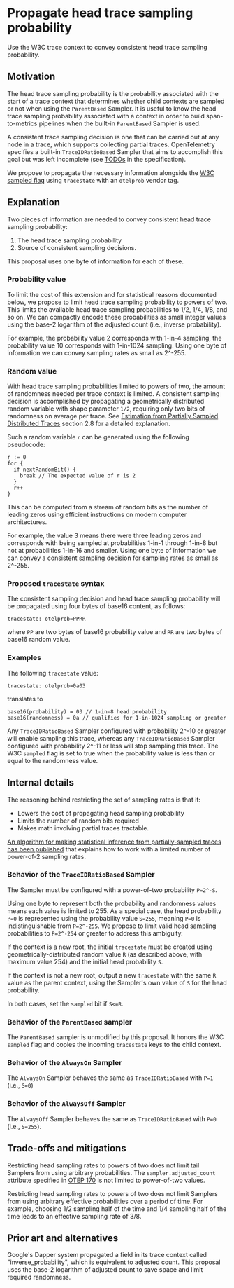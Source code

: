 # Propagate head trace sampling probability

Use the W3C trace context to convey consistent head trace sampling probability.

## Motivation

The head trace sampling probability is the probability associated with
the start of a trace context that determines whether child contexts
are sampled or not when using the `ParentBased` Sampler.  It is useful
to know the head trace sampling probability associated with a context
in order to build span-to-metrics pipelines when the built-in
`ParentBased` Sampler is used.

A consistent trace sampling decision is one that can be carried out at
any node in a trace, which supports collecting partial traces.
OpenTelemetry specifies a built-in `TraceIDRatioBased` Sampler that
aims to accomplish this goal but was left incomplete (see
[TODOs](https://github.com/open-telemetry/opentelemetry-specification/blob/main/specification/trace/sdk.md#traceidratiobased) in the specification).

We propose to propagate the necessary information alongside the [W3C
sampled flag](https://www.w3.org/TR/trace-context/#sampled-flag) using
`tracestate` with an `otelprob` vendor tag.

## Explanation

Two pieces of information are needed to convey consistent head trace
sampling probability:

1. The head trace sampling probability
2. Source of consistent sampling decisions.

This proposal uses one byte of information for each of these.

### Probability value

To limit the cost of this extension and for statistical reasons
documented below, we propose to limit head trace sampling probability
to powers of two.  This limits the available head trace sampling
probabilities to 1/2, 1/4, 1/8, and so on.  We can compactly encode
these probabilities as small integer values using the base-2 logarithm
of the adjusted count (i.e., inverse probability).

For example, the probability value 2 corresponds with 1-in-4 sampling,
the probability value 10 corresponds with 1-in-1024 sampling.  Using
one byte of information we can convey sampling rates as small as 2^-255.

### Random value

With head trace sampling probabilities limited to powers of two, the
amount of randomness needed per trace context is limited.  A
consistent sampling decision is accomplished by propagating a
geometrically distributed random variable with shape parameter `1/2`,
requiring only two bits of randomness on average per trace.  See
[Estimation from Partially Sampled Distributed
Traces](https://arxiv.org/pdf/2107.07703.pdf) section 2.8 for a
detailed explanation.

Such a random variable `r` can be generated using the following
pseudocode:

```
r := 0
for {
  if nextRandomBit() {
    break // The expected value of r is 2
  }
  r++
}
```

This can be computed from a stream of random bits as the number of
leading zeros using efficient instructions on modern computer
architectures.

For example, the value 3 means there were three leading zeros and
corresponds with being sampled at probabilities 1-in-1 through 1-in-8
but not at probabilities 1-in-16 and smaller.  Using one byte of
information we can convey a consistent sampling decision for sampling
rates as small as 2^-255.

### Proposed `tracestate` syntax

The consistent sampling decision and head trace sampling probability
will be propagated using four bytes of base16 content, as follows:

```
tracestate: otelprob=PPRR
```

where `PP` are two bytes of base16 probability value and `RR` are two
bytes of base16 random value.

### Examples

The following `tracestate` value:

```
tracestate: otelprob=0a03
```

translates to

```
base16(probability) = 03 // 1-in-8 head probability
base16(randomness) = 0a // qualifies for 1-in-1024 sampling or greater
```

Any `TraceIDRatioBased` Sampler configured with probability 2^-10 or
greater will enable sampling this trace, whereas any
`TraceIDRatioBased` Sampler configured with probability 2^-11 or less
will stop sampling this trace.  The W3C `sampled` flag is set to true
when the probability value is less than or equal to the randomness
value.

## Internal details

The reasoning behind restricting the set of sampling rates is that it:

- Lowers the cost of propagating head sampling probability
- Limits the number of random bits required
- Makes math involving partial traces tractable.

[An algorithm for making statistical inference from partially-sampled
traces has been published](https://arxiv.org/pdf/2107.07703.pdf) that
explains how to work with a limited number of power-of-2 sampling rates.

### Behavior of the `TraceIDRatioBased` Sampler

The Sampler must be configured with a power-of-two probability
`P=2^-S`.

Using one byte to represent both the probability and randomness values
means each value is limited to 255.  As a special case, the head
probability `P=0` is represented using the probability value `S=255`,
meaning `P=0` is indistinguishable from `P=2^-255`.  We propose to
limit valid head sampling probabilities to `P=2^-254` or greater to
address this ambiguity.

If the context is a new root, the initial `tracestate` must be created
using geometrically-distributed random value `R` (as described above,
with maximum value 254) and the initial head probability `S`.

If the context is not a new root, output a new `tracestate` with the
same `R` value as the parent context, using the Sampler's own value of
`S` for the head probability.

In both cases, set the `sampled` bit if `S<=R`.

### Behavior of the `ParentBased` sampler

The `ParentBased` sampler is unmodified by this proposal.  It honors
the W3C `sampled` flag and copies the incoming `tracestate` keys to
the child context.

### Behavior of the `AlwaysOn` Sampler

The `AlwaysOn` Sampler behaves the same as `TraceIDRatioBased` with `P=1` (i.e., `S=0`)

### Behavior of the `AlwaysOff` Sampler

The `AlwaysOff` Sampler behaves the same as `TraceIDRatioBased` with `P=0` (i.e., `S=255`).

## Trade-offs and mitigations

Restricting head sampling rates to powers of two does not limit tail
Samplers from using arbitrary probabilities.  The
`sampler.adjusted_count` attribute specified in [OTEP
170](https://github.com/open-telemetry/oteps/pull/170) is not limited
to power-of-two values.

Restricting head sampling rates to powers of two does not limit
Samplers from using arbitrary effective probabilities over a period of
time.  For example, choosing 1/2 sampling half of the time and 1/4
sampling half of the time leads to an effective sampling rate of 3/8.

## Prior art and alternatives

Google's Dapper system propagated a field in its trace context called
"inverse_probability", which is equivalent to adjusted count.  This
proposal uses the base-2 logarithm of adjusted count to save space and
limit required randomness.
